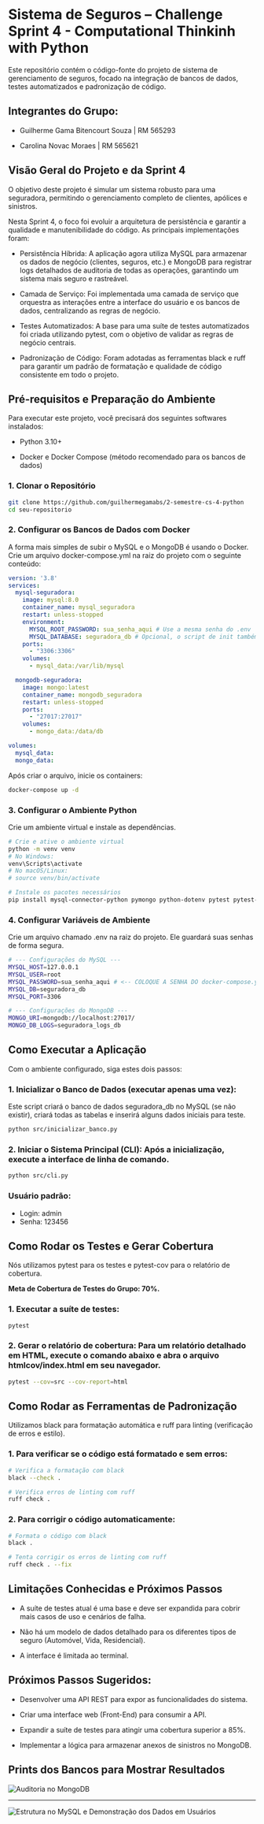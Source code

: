 # Sistema de Seguros – Challenge Sprint 4 - Computational Thinkinh with Python

Este repositório contém o código-fonte do projeto de sistema de gerenciamento de seguros, focado na integração de bancos de dados, testes automatizados e padronização de código.

## Integrantes do Grupo:

 - Guilherme Gama Bitencourt Souza | RM 565293

 - Carolina Novac Moraes | RM 565621

## Visão Geral do Projeto e da Sprint 4

O objetivo deste projeto é simular um sistema robusto para uma seguradora, permitindo o gerenciamento completo de clientes, apólices e sinistros.

Nesta Sprint 4, o foco foi evoluir a arquitetura de persistência e garantir a qualidade e manutenibilidade do código. As principais implementações foram:


 - Persistência Híbrida: A aplicação agora utiliza MySQL para armazenar os dados de negócio (clientes, seguros, etc.) e MongoDB para registrar logs detalhados de auditoria de todas as operações, garantindo um sistema mais seguro e rastreável.


 - Camada de Serviço: Foi implementada uma camada de serviço que orquestra as interações entre a interface do usuário e os bancos de dados, centralizando as regras de negócio.


 - Testes Automatizados: A base para uma suíte de testes automatizados foi criada utilizando pytest, com o objetivo de validar as regras de negócio centrais.


 - Padronização de Código: Foram adotadas as ferramentas black e ruff para garantir um padrão de formatação e qualidade de código consistente em todo o projeto.

## Pré-requisitos e Preparação do Ambiente

Para executar este projeto, você precisará dos seguintes softwares instalados:

 - Python 3.10+

 - Docker e Docker Compose (método recomendado para os bancos de dados)
   
### 1. Clonar o Repositório

```bash
git clone https://github.com/guilhermegamabs/2-semestre-cs-4-python
cd seu-repositorio
```

### 2. Configurar os Bancos de Dados com Docker

A forma mais simples de subir o MySQL e o MongoDB é usando o Docker. Crie um arquivo docker-compose.yml na raiz do projeto com o seguinte conteúdo:

```yaml
version: '3.8'
services:
  mysql-seguradora:
    image: mysql:8.0
    container_name: mysql_seguradora
    restart: unless-stopped
    environment:
      MYSQL_ROOT_PASSWORD: sua_senha_aqui # Use a mesma senha do .env
      MYSQL_DATABASE: seguradora_db # Opcional, o script de init também cria
    ports:
      - "3306:3306"
    volumes:
      - mysql_data:/var/lib/mysql

  mongodb-seguradora:
    image: mongo:latest
    container_name: mongodb_seguradora
    restart: unless-stopped
    ports:
      - "27017:27017"
    volumes:
      - mongo_data:/data/db

volumes:
  mysql_data:
  mongo_data:
```

Após criar o arquivo, inicie os containers:

```bash
docker-compose up -d
```

### 3. Configurar o Ambiente Python

Crie um ambiente virtual e instale as dependências.

```bash
# Crie e ative o ambiente virtual
python -m venv venv
# No Windows:
venv\Scripts\activate
# No macOS/Linux:
# source venv/bin/activate

# Instale os pacotes necessários
pip install mysql-connector-python pymongo python-dotenv pytest pytest-cov black ruff
```

### 4. Configurar Variáveis de Ambiente

Crie um arquivo chamado .env na raiz do projeto. Ele guardará suas senhas de forma segura.

```bash
# --- Configurações do MySQL ---
MYSQL_HOST=127.0.0.1
MYSQL_USER=root
MYSQL_PASSWORD=sua_senha_aqui # <-- COLOQUE A SENHA DO docker-compose.yml
MYSQL_DB=seguradora_db
MYSQL_PORT=3306

# --- Configurações do MongoDB ---
MONGO_URI=mongodb://localhost:27017/
MONGO_DB_LOGS=seguradora_logs_db
```

## Como Executar a Aplicação

Com o ambiente configurado, siga estes dois passos:

### 1. Inicializar o Banco de Dados (executar apenas uma vez): 

Este script criará o banco de dados seguradora_db no MySQL (se não existir), criará todas as tabelas e inserirá alguns dados iniciais para teste.

```bash
python src/inicializar_banco.py
```

### 2. Iniciar o Sistema Principal (CLI): Após a inicialização, execute a interface de linha de comando.

```bash
python src/cli.py
```

### Usuário padrão:
 - Login: admin
 - Senha: 123456

## Como Rodar os Testes e Gerar Cobertura

Nós utilizamos pytest para os testes e pytest-cov para o relatório de cobertura.

**Meta de Cobertura de Testes do Grupo: 70%.**

### 1. Executar a suíte de testes:

```bash
pytest
```

### 2. Gerar o relatório de cobertura: Para um relatório detalhado em HTML, execute o comando abaixo e abra o arquivo htmlcov/index.html em seu navegador.

```bash
pytest --cov=src --cov-report=html
```

## Como Rodar as Ferramentas de Padronização

Utilizamos black para formatação automática e ruff para linting (verificação de erros e estilo).

### 1. Para verificar se o código está formatado e sem erros:

```bash
# Verifica a formatação com black
black --check .

# Verifica erros de linting com ruff
ruff check .
```

### 2. Para corrigir o código automaticamente:
```bash
# Formata o código com black
black .

# Tenta corrigir os erros de linting com ruff
ruff check . --fix
```

## Limitações Conhecidas e Próximos Passos

 - A suíte de testes atual é uma base e deve ser expandida para cobrir mais casos de uso e cenários de falha.

 - Não há um modelo de dados detalhado para os diferentes tipos de seguro (Automóvel, Vida, Residencial).

 - A interface é limitada ao terminal.

## Próximos Passos Sugeridos:

 - Desenvolver uma API REST para expor as funcionalidades do sistema.

 - Criar uma interface web (Front-End) para consumir a API.

 - Expandir a suíte de testes para atingir uma cobertura superior a 85%.

 - Implementar a lógica para armazenar anexos de sinistros no MongoDB.

## Prints dos Bancos para Mostrar Resultados

![Auditoria no MongoDB](images/auditoria.png)

--- 

![Estrutura no MySQL e Demonstração dos Dados em Usuários](images/mysql_usuarios.png)

